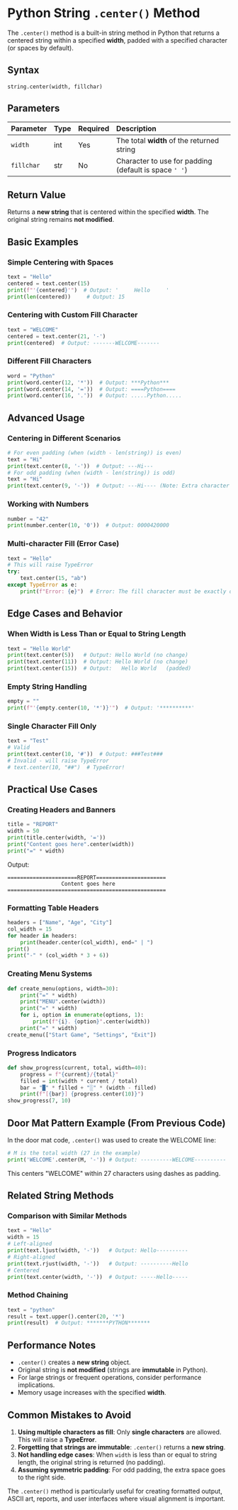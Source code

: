 # Python String `.center()` Method

The `.center()` method is a built-in string method in Python that returns a centered string within a specified **width**, padded with a specified character (or spaces by default).

## Syntax

`string.center(width, fillchar)`

## Parameters

| Parameter  | Type | Required | Description                                                         |
| :--------- | :--- | :------- | :------------------------------------------------------------------ |
| `width`    | int  | Yes      | The total **width** of the returned string                          |
| `fillchar` | str  | No       | Character to use for padding (default is space `' '`)               |

## Return Value

Returns a **new string** that is centered within the specified **width**. The original string remains **not modified**.

## Basic Examples

### Simple Centering with Spaces

```python
text = "Hello"
centered = text.center(15)
print(f"'{centered}'")  # Output: '     Hello     '
print(len(centered))     # Output: 15
```

### Centering with Custom Fill Character

```python
text = "WELCOME"
centered = text.center(21, '-')
print(centered)  # Output: -------WELCOME-------
```

### Different Fill Characters

```python
word = "Python"
print(word.center(12, '*'))  # Output: ***Python***
print(word.center(14, '='))  # Output: ====Python====
print(word.center(16, '.'))  # Output: .....Python.....
```

## Advanced Usage

### Centering in Different Scenarios

```python
# For even padding (when (width - len(string)) is even)
text = "Hi"
print(text.center(8, '-'))  # Output: ---Hi---
# For odd padding (when (width - len(string)) is odd)
text = "Hi"
print(text.center(9, '-'))  # Output: ---Hi---- (Note: Extra character goes to the right side)
```

### Working with Numbers

```python
number = "42"
print(number.center(10, '0'))  # Output: 0000420000
```

### Multi-character Fill (Error Case)

```python
text = "Hello"
# This will raise TypeError
try:
    text.center(15, "ab")
except TypeError as e:
    print(f"Error: {e}")  # Error: The fill character must be exactly one character long
```

## Edge Cases and Behavior

### When Width is Less Than or Equal to String Length

```python
text = "Hello World"
print(text.center(5))   # Output: Hello World (no change)
print(text.center(11))  # Output: Hello World (no change)
print(text.center(15))  # Output:   Hello World   (padded)
```

### Empty String Handling

```python
empty = ""
print(f"'{empty.center(10, '*')}'")  # Output: '**********'
```

### Single Character Fill Only

```python
text = "Test"
# Valid
print(text.center(10, '#'))  # Output: ###Test###
# Invalid - will raise TypeError
# text.center(10, "##")  # TypeError!
```

## Practical Use Cases

### Creating Headers and Banners

```python
title = "REPORT"
width = 50
print(title.center(width, '='))
print("Content goes here".center(width))
print("=" * width)
```

Output:

```text
======================REPORT======================
                 Content goes here                 
==================================================
```

### Formatting Table Headers

```python
headers = ["Name", "Age", "City"]
col_width = 15
for header in headers:
    print(header.center(col_width), end=" | ")
print()
print("-" * (col_width * 3 + 6))
```

### Creating Menu Systems

```python
def create_menu(options, width=30):
    print("=" * width)
    print("MENU".center(width))
    print("=" * width)
    for i, option in enumerate(options, 1):
        print(f"{i}. {option}".center(width))
    print("=" * width)
create_menu(["Start Game", "Settings", "Exit"])
```

### Progress Indicators

```python
def show_progress(current, total, width=40):
    progress = f"{current}/{total}"
    filled = int(width * current / total)
    bar = "█" * filled + "░" * (width - filled)
    print(f"[{bar}] {progress.center(10)}")
show_progress(7, 10)
```

## Door Mat Pattern Example (From Previous Code)

In the door mat code, `.center()` was used to create the WELCOME line:

```python
# M is the total width (27 in the example)
print('WELCOME'.center(M, '-')) # Output: ----------WELCOME----------
```

This centers "WELCOME" within 27 characters using dashes as padding.

## Related String Methods

### Comparison with Similar Methods

```python
text = "Hello"
width = 15
# Left-aligned
print(text.ljust(width, '-'))   # Output: Hello----------
# Right-aligned   
print(text.rjust(width, '-'))   # Output: ----------Hello
# Centered
print(text.center(width, '-'))  # Output: -----Hello-----
```

### Method Chaining

```python
text = "python"
result = text.upper().center(20, '*')
print(result)  # Output: *******PYTHON*******
```

## Performance Notes

-   `.center()` creates a **new string** object.
-   Original string is **not modified** (strings are **immutable** in Python).
-   For large strings or frequent operations, consider performance implications.
-   Memory usage increases with the specified **width**.

## Common Mistakes to Avoid

1.  **Using multiple characters as fill**: Only **single characters** are allowed. This will raise a **TypeError**.
2.  **Forgetting that strings are immutable**: `.center()` returns a **new string**.
3.  **Not handling edge cases**: When `width` is less than or equal to string length, the original string is returned (no padding).
4.  **Assuming symmetric padding**: For odd padding, the extra space goes to the right side.

The `.center()` method is particularly useful for creating formatted output, ASCII art, reports, and user interfaces where visual alignment is important.